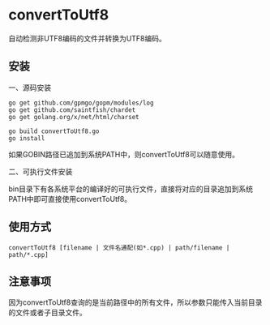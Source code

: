 # convertToUtf8
自动检测非UTF8编码的文件并转换为UTF8编码。  
  
## 安装

一、源码安装  

    go get github.com/gpmgo/gopm/modules/log  
    go get github.com/saintfish/chardet  
    go get golang.org/x/net/html/charset  
  
    go build convertToUtf8.go  
    go install 
   
  
如果GOBIN路径已追加到系统PATH中，则convertToUtf8可以随意使用。  
  
二、可执行文件安装  
  
bin目录下有各系统平台的编译好的可执行文件，直接将对应的目录追加到系统PATH中即可直接使用convertToUtf8。  
  
## 使用方式

    convertToUtf8 [filename | 文件名通配(如*.cpp) | path/filename | path/*.cpp]  
    
## 注意事项

因为convertToUtf8查询的是当前路径中的所有文件，所以参数只能传入当前目录的文件或者子目录文件。
